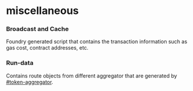 # miscellaneous

### Broadcast and Cache

Foundry generated script that  contains the transaction information such as gas cost, contract addresses, etc.&#x20;

### Run-data

Contains route objects from different aggregator that are generated by [#token-aggregator](test.md#token-aggregator "mention").



